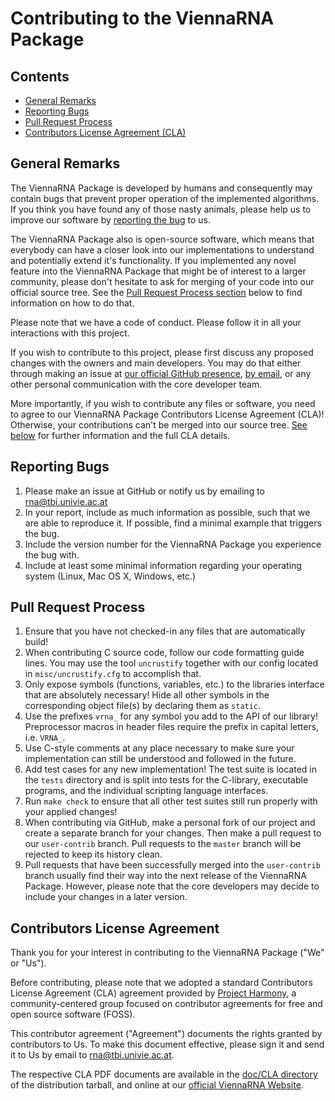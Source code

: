 # Contributing to the ViennaRNA Package

## Contents
- [General Remarks](#general-remarks)
- [Reporting Bugs](#reporting-bugs)
- [Pull Request Process](#pull-request-process)
- [Contributors License Agreement (CLA)](#contributors-license-agreement)

## General Remarks

The ViennaRNA Package is developed by humans and consequently may contain bugs that
prevent proper operation of the implemented algorithms. If you think you have found
any of those nasty animals, please help us to improve our software by [reporting the
bug](#reporting-bugs) to us.

The ViennaRNA Package also is open-source software, which means that everybody can
have a closer look into our implementations to understand and potentially extend
it's functionality. If you implemented any novel feature into the ViennaRNA
Package that might be of interest to a larger community, please don't hesitate to ask
for merging of your code into our official source tree. See the [Pull Request Process
section](#pull-request-process) below to find information on how to do that.

Please note that we have a code of conduct. Please follow it in all your interactions
with this project.

If you wish to contribute to this project, please first discuss any proposed changes
with the owners and main developers. You may do that either through making an issue
at [our official GitHub presence](https://github.com/ViennaRNA/ViennaRNA),
[by email](mailto:rna@tbi.univie.ac.at), or any other personal communication with the
core developer team.

More importantly, if you wish to contribute any files or software, you need to agree
to our ViennaRNA Package Contributors License Agreement (CLA)! Otherwise, your
contributions can't be merged into our source tree. [See below](#contributors-license-agreement)
for further information and the full CLA details.

## Reporting Bugs

1. Please make an issue at GitHub or notify us by emailing to rna@tbi.univie.ac.at
2. In your report, include as much information as possible, such that we are able
   to reproduce it. If possible, find a minimal example that triggers the bug.
3. Include the version number for the ViennaRNA Package you experience the bug with.
4. Include at least some minimal information regarding your operating system (Linux,
   Mac OS X, Windows, etc.)

## Pull Request Process

1. Ensure that you have not checked-in any files that are automatically build!
2. When contributing C source code, follow our code formatting guide lines. You
   may use the tool `uncrustify` together with our config located in `misc/uncrustify.cfg`
   to accomplish that.
3. Only expose symbols (functions, variables, etc.) to the libraries interface that are
   absolutely necessary! Hide all other symbols in the corresponding object file(s) by
   declaring them as `static`.
4. Use the prefixes `vrna_` for any symbol you add to the API of our library! Preprocessor
   macros in header files require the prefix in capital letters, i.e. `VRNA_`.
5. Use C-style comments at any place necessary to make sure your implementation can still
   be understood and followed in the future.
6. Add test cases for any new implementation! The test suite is located in the `tests`
   directory and is split into tests for the C-library, executable programs, and the
   individual scripting language interfaces.
7. Run `make check` to ensure that all other test suites still run properly with your
   applied changes!
8. When contributing via GitHub, make a personal fork of our project and create a separate
   branch for your changes. Then make a pull request to our `user-contrib` branch.
   Pull requests to the `master` branch will be rejected to keep its history clean.
9. Pull requests that have been successfully merged into the `user-contrib` branch
   usually find their way into the next release of the ViennaRNA Package. However, please
   note that the core developers may decide to include your changes in a later version.

## Contributors License Agreement

Thank you for your interest in contributing to the ViennaRNA Package ("We" or "Us").

Before contributing, please note that we adopted a standard Contributors License
Agreement (CLA) agreement provided by [Project Harmony](https://www.harmonyagreements.org),
a community-centered group focused on contributor agreements for free and open source
software (FOSS).

This contributor agreement ("Agreement") documents the rights granted by contributors
to Us. To make this document effective, please sign it and send it to Us by email to
rna@tbi.univie.ac.at.

The respective CLA PDF documents are available in the [doc/CLA directory](doc/CLA) of
the distribution tarball, and online at our
[official ViennaRNA Website](https://www.tbi.univie.ac.at/RNA/contributing.html).
